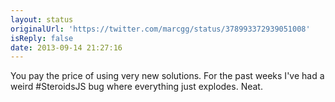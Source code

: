 ```yaml
---
layout: status
originalUrl: 'https://twitter.com/marcgg/status/378993372939051008'
isReply: false
date: 2013-09-14 21:27:16
---
```


You pay the price of using very new solutions. For the past weeks I've had a weird #SteroidsJS bug where everything just explodes. Neat.
